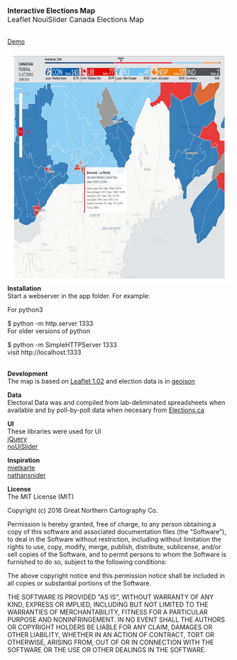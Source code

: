 <p><br /><span style="font-size: medium;"><strong>Interactive Elections Map</strong></span><br /><span style="font-size: medium;">Leaflet NouiSlider Canada Elections Map</span></p>
<p><br /><a href="http://greggsmuller.com/gis/">Demo</a></p>
<p><img style="float: left;" title="Screenshot" src="https://raw.githubusercontent.com/Great-Northern-Cartography-Co/Leaflet-NouiSlider-Canada-Elections-Map/master/img/screenshot.jpg" alt="" width="800" height="525" /></p>
<p><strong>Installation<br /></strong>Start a webserver in the app folder. For example:</p>
<p>For python3</p>
<p>$ python -m http.server 1333<br />For older versions of python</p>
<p>$ python -m SimpleHTTPServer 1333<br />visit http://localhost:1333</p>
<p><br /><strong>Development</strong><br />The map is based on <a href="http://leafletjs.com">Leaflet 1.02</a>&nbsp;and election data is in <a href="http://geojson.org">geojson</a></p>
<p><strong>Data</strong><br />Electoral Data was and compiled from lab-deliminated spreadsheets when available and by poll-by-poll data when necesary from <a href="http://www.elections.ca/content.aspx?section=res&amp;dir=rep/off/38gedata&amp;document=byed&amp;lang=e">Elections.ca</a></p>
<p><strong>UI</strong><br />These libraries were used for UI<br /><a href="http://jquery.com/">jQuery</a><br /><a href="https://refreshless.com/nouislider/">noUiSlider</a></p>
<p><strong>Inspiration</strong><br /><a href="https://github.com/berlinermorgenpost/mietkarte">mietkarte</a><br /><a href="http://gis.stackexchange.com/users/56906/nathansnider">nathansnider</a></p>
<p><strong>License</strong><br />The MIT License (MIT)</p>
<p>Copyright (c) 2016 Great Northern Cartography Co.</p>
<p>Permission is hereby granted, free of charge, to any person obtaining a copy of this software and associated documentation files (the "Software"), to deal in the Software without restriction, including without limitation the rights to use, copy, modify, merge, publish, distribute, sublicense, and/or sell copies of the Software, and to permit persons to whom the Software is furnished to do so, subject to the following conditions:</p>
<p>The above copyright notice and this permission notice shall be included in all copies or substantial portions of the Software.</p>
<p>THE SOFTWARE IS PROVIDED "AS IS", WITHOUT WARRANTY OF ANY KIND, EXPRESS OR IMPLIED, INCLUDING BUT NOT LIMITED TO THE WARRANTIES OF MERCHANTABILITY, FITNESS FOR A PARTICULAR PURPOSE AND NONINFRINGEMENT. IN NO EVENT SHALL THE AUTHORS OR COPYRIGHT HOLDERS BE LIABLE FOR ANY CLAIM, DAMAGES OR OTHER LIABILITY, WHETHER IN AN ACTION OF CONTRACT, TORT OR OTHERWISE, ARISING FROM, OUT OF OR IN CONNECTION WITH THE SOFTWARE OR THE USE OR OTHER DEALINGS IN THE SOFTWARE.</p>
<p><strong>&nbsp;</strong></p>
